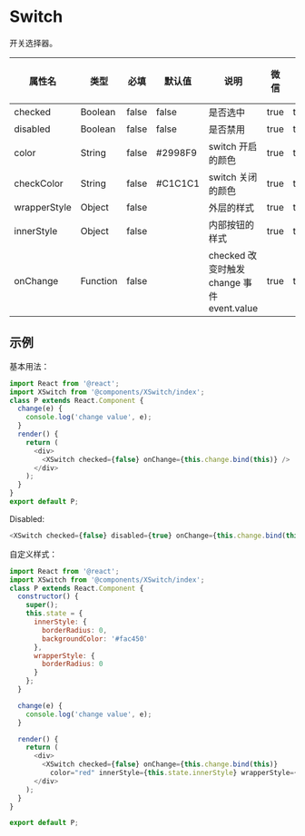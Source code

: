 # Switch

开关选择器。

| 属性名 | 类型 | 必填 | 默认值 | 说明 | 微信 | 支付宝 | 百度 | 快应用 |
| --- | --- | --- | --- | --- | --- | --- | --- | --- |
| checked    | Boolean | false | false   | 是否选中 | true | true | true | true |
| disabled   | Boolean | false | false   | 是否禁用 | true | true | true | true |
| color      | String  | false | #2998F9 | switch 开启的颜色 | true | true | true | true |
| checkColor | String  | false | #C1C1C1 | switch 关闭的颜色 | true | true | true | true |
| wrapperStyle | Object  | false |  | 外层的样式 | true | true | true | true |
| innerStyle | Object  | false |  | 内部按钮的样式 | true | true | true | true |
| onChange   | Function | false |  | checked 改变时触发 change 事件 event.value | true | true | true | true |

## 示例

基本用法：

```js
import React from '@react';
import XSwitch from '@components/XSwitch/index';
class P extends React.Component {
  change(e) {
    console.log('change value', e);
  }
  render() {
    return (
      <div>
        <XSwitch checked={false} onChange={this.change.bind(this)} />
      </div>
    );
  }
}
export default P;
```

Disabled:

```js
<XSwitch checked={false} disabled={true} onChange={this.change.bind(this)} />
```

自定义样式：

```js
import React from '@react';
import XSwitch from '@components/XSwitch/index';
class P extends React.Component {
  constructor() {
    super();
    this.state = {
      innerStyle: {
        borderRadius: 0,
        backgroundColor: '#fac450'
      },
      wrapperStyle: {
        borderRadius: 0
      }
    };
  }

  change(e) {
    console.log('change value', e);
  }

  render() {
    return (
      <div>
        <XSwitch checked={false} onChange={this.change.bind(this)}
          color="red" innerStyle={this.state.innerStyle} wrapperStyle={this.state.wrapperStyle} />
      </div>
    );
  }
}

export default P;
```